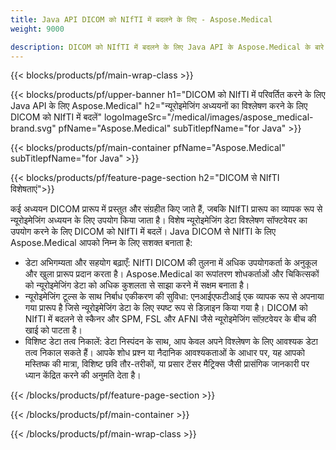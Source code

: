```yaml
---
title: Java API DICOM को NIfTI में बदलने के लिए - Aspose.Medical
weight: 9000

description: DICOM को NIfTI में बदलने के लिए Java API के Aspose.Medical के बारे में जानकारी
---
```


{{< blocks/products/pf/main-wrap-class >}}

{{< blocks/products/pf/upper-banner h1="DICOM को NIfTI में परिवर्तित करने के लिए Java API के लिए Aspose.Medical" h2="न्यूरोइमेजिंग अध्ययनों का विश्लेषण करने के लिए DICOM को NIfTI में बदलें" logoImageSrc="/medical/images/aspose_medical-brand.svg" pfName="Aspose.Medical" subTitlepfName="for Java" >}}

{{< blocks/products/pf/main-container pfName="Aspose.Medical" subTitlepfName="for Java" >}}

{{< blocks/products/pf/feature-page-section h2="DICOM से NIfTI विशेषताएं">}}

<p>कई अध्ययन DICOM प्रारूप में प्रस्तुत और संग्रहीत किए जाते हैं, जबकि NIfTI प्रारूप का व्यापक रूप से न्यूरोइमेजिंग अध्ययन के लिए उपयोग किया जाता है। विशेष न्यूरोइमेजिंग डेटा विश्लेषण सॉफ्टवेयर का उपयोग करने के लिए DICOM को NIfTI में बदलें। Java DICOM से NIfTI के लिए Aspose.Medical आपको निम्न के लिए सशक्त बनाता है:</p>

<ul>
<li>डेटा अभिगम्यता और सहयोग बढ़ाएँ: NIfTI DICOM की तुलना में अधिक उपयोगकर्ता के अनुकूल और खुला प्रारूप प्रदान करता है। Aspose.Medical का रूपांतरण शोधकर्ताओं और चिकित्सकों को न्यूरोइमेजिंग डेटा को अधिक कुशलता से साझा करने में सक्षम बनाता है।</li>
<li>न्यूरोइमेजिंग टूल्स के साथ निर्बाध एकीकरण की सुविधा: एनआईएफटीआई एक व्यापक रूप से अपनाया गया प्रारूप है जिसे न्यूरोइमेजिंग डेटा के लिए स्पष्ट रूप से डिज़ाइन किया गया है। DICOM को NIfTI में बदलने से स्कैनर और SPM, FSL और AFNI जैसे न्यूरोइमेजिंग सॉफ़्टवेयर के बीच की खाई को पाटता है।</li>
<li>विशिष्ट डेटा तत्व निकालें: डेटा निस्पंदन के साथ, आप केवल अपने विश्लेषण के लिए आवश्यक डेटा तत्व निकाल सकते हैं। आपके शोध प्रश्न या नैदानिक आवश्यकताओं के आधार पर, यह आपको मस्तिष्क की मात्रा, विशिष्ट छवि तौर-तरीकों, या प्रसार टेंसर मैट्रिक्स जैसी प्रासंगिक जानकारी पर ध्यान केंद्रित करने की अनुमति देता है।</li>
</ul>

{{< /blocks/products/pf/feature-page-section >}}

{{< /blocks/products/pf/main-container >}}

{{< /blocks/products/pf/main-wrap-class >}}